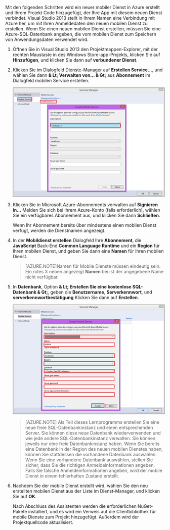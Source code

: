 

Mit den folgenden Schritten wird ein neuer mobiler Dienst in Azure erstellt und Ihrem Projekt Code hinzugefügt, der Ihre App mit diesem neuen Dienst verbindet. Visual Studio 2013 stellt in Ihrem Namen eine Verbindung mit Azure her, um mit Ihren Anmeldedaten den neuen mobilen Dienst zu erstellen. Wenn Sie einen neuen mobilen Dienst erstellen, müssen Sie eine Azure-SQL-Datenbank angeben, die vom mobilen Dienst zum Speichern von Anwendungsdaten verwendet wird. 


1. Öffnen Sie in Visual Studio 2013 den Projektmappen-Explorer, mit der rechten Maustaste in des Windows Store-app-Projekts, klicken Sie auf **Hinzufügen**, und klicken Sie dann auf **verbundener Dienst**.  

2. Klicken Sie im Dialogfeld Dienste-Manager auf **Erstellen Service...**, und wählen Sie dann **& Lt; Verwalten von... & Gt;** aus  **Abonnement** im Dialogfeld mobilen Service erstellen.  

    ![Dienst erstellen – Abonnements verwalten](./media/mobile-services-create-new-service-vs2013/mobile-create-service-from-vs2013.png)

3. Klicken Sie in Microsoft Azure-Abonnements verwalten auf **Signieren in…** Melden Sie sich bei Ihrem Azure-Konto (falls erforderlich), wählen Sie ein verfügbares Abonnement aus, und klicken Sie dann **Schließen**.

    Wenn Ihr Abonnement bereits über mindestens einen mobilen Dienst verfügt, werden die Dienstnamen angezeigt. 

5. In der **Mobildienst erstellen** Dialogfeld Ihre **Abonnement**, die **JavaScript** Back-End **Common Language Runtime** und ein **Region** für Ihren mobilen Dienst, und geben Sie dann eine **Namen** für Ihren mobilen Dienst.

    >[AZURE.NOTE]Namen für Mobile Dienste müssen eindeutig sein. Ein rotes X neben angezeigt **Namen** bei ist der angegebene Name nicht verfügbar. 

6. In **Datenbank**, Option **& Lt; Erstellen Sie eine kostenlose SQL-Datenbank & Gt;**, geben die **Benutzername**, **Serverkennwort**, und **serverkennwortbestätigung** Klicken Sie dann auf **Erstellen**.

    ![neuen mobilen Dienst in VS 2013 erstellen](./media/mobile-services-create-new-service-vs2013/mobile-create-service-from-vs2013-2.png)


    > [AZURE.NOTE]
    > Als Teil dieses Lernprogramms erstellen Sie eine neue freie SQL-Datenbankinstanz und einen entsprechenden Server. Sie können diese neue Datenbank wiederverwenden und wie jede andere SQL-Datenbankinstanz verwalten. Sie können jeweils nur eine freie Datenbankinstanz haben. Wenn Sie bereits eine Datenbank in der Region des neuen mobilen Dienstes haben, können Sie stattdessen die vorhandene Datenbank auswählen. Wenn Sie eine vorhandene Datenbank auswählen, stellen Sie sicher, dass Sie die richtigen Anmeldeinformationen angeben. Falls Sie falsche Anmeldeinformationen angeben, wird der mobile Dienst in einem fehlerhaften Zustand erstellt.

7. Nachdem Sie der mobile Dienst erstellt wird, wählen Sie den neu erstellten mobilen Dienst aus der Liste im Dienst-Manager, und klicken Sie auf **OK**.

    Nach Abschluss des Assistenten werden die erforderlichen NuGet-Pakete installiert, und es wird ein Verweis auf die Clientbibliothek für mobile Dienste zum Projekt hinzugefügt. Außerdem wird der Projektquellcode aktualisiert.


